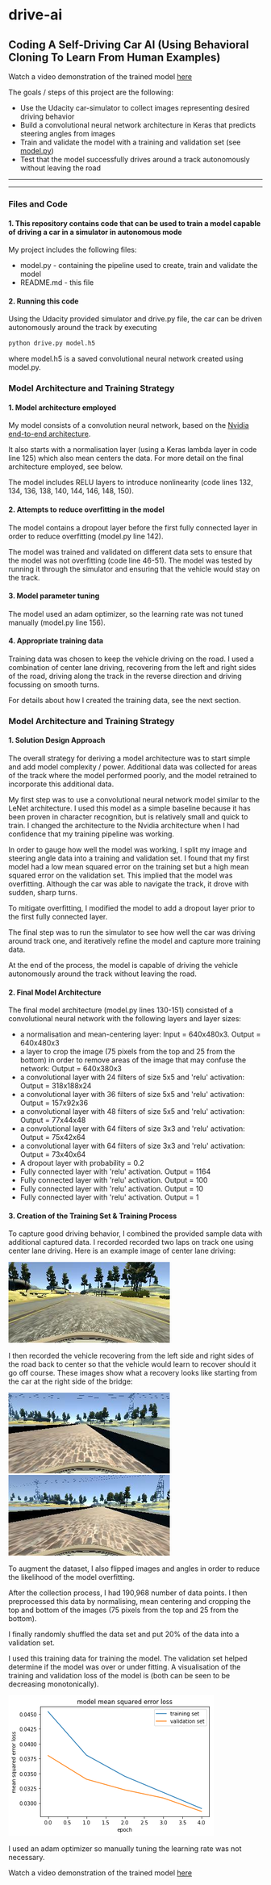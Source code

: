 # drive-ai
## Coding A Self-Driving Car AI (Using Behavioral Cloning To Learn From Human Examples)

Watch a video demonstration of the trained model [here](https://youtu.be/yjsqpEfjWIo)

The goals / steps of this project are the following:

* Use the Udacity car-simulator to collect images representing desired driving behavior
* Build a convolutional neural network architecture in Keras that predicts steering angles from images
* Train and validate the model with a training and validation set (see [model.py](./model.py))
* Test that the model successfully drives around a track autonomously without leaving the road

****

[//]: # (Image References)

[image1]: ./examples/01.jpg "Centre Driving"
[image2]: ./examples/02.jpg "Recovery - side"
[image3]: ./examples/03.jpg "Recovery - centre"
[image4]: ./examples/04.png "Training and Validation"

---
### Files and Code

#### 1. This repository contains code that can be used to train a model capable of driving a car in a simulator in autonomous mode

My project includes the following files:

* model.py - containing the pipeline used to create, train and validate the model
* README.md - this file

#### 2. Running this code
Using the Udacity provided simulator and drive.py file, the car can be driven autonomously around the track by executing 
```sh
python drive.py model.h5
```
where model.h5 is a saved convolutional neural network created using model.py.

### Model Architecture and Training Strategy

#### 1. Model architecture employed

My model consists of a convolution neural network, based on the [Nvidia end-to-end architecture](https://devblogs.nvidia.com/parallelforall/deep-learning-self-driving-cars/). 

It also starts with a normalisation layer (using a Keras lambda layer in code line 125) which also mean centers the data. For more detail on the final architecture employed, see below.

The model includes RELU layers to introduce nonlinearity (code lines 132, 134, 136, 138, 140, 144, 146, 148, 150).

#### 2. Attempts to reduce overfitting in the model

The model contains a dropout layer before the first fully connected layer in order to reduce overfitting (model.py line 142). 

The model was trained and validated on different data sets to ensure that the model was not overfitting (code line 46-51). The model was tested by running it through the simulator and ensuring that the vehicle would stay on the track.

#### 3. Model parameter tuning

The model used an adam optimizer, so the learning rate was not tuned manually (model.py line 156).

#### 4. Appropriate training data

Training data was chosen to keep the vehicle driving on the road. I used a combination of center lane driving, recovering from the left and right sides of the road, driving along the track in the reverse direction and driving focussing on smooth turns. 

For details about how I created the training data, see the next section. 

### Model Architecture and Training Strategy

#### 1. Solution Design Approach

The overall strategy for deriving a model architecture was to start simple and add model complexity / power. Additional data was collected for areas of the track where the model performed poorly, and the model retrained to incorporate this additional data.

My first step was to use a convolutional neural network model similar to the LeNet architecture. I used this model as a simple baseline because it has been proven in character recognition, but is relatively small and quick to train. I changed the architecture to the Nvidia architecture when I had confidence that my training pipeline was working.

In order to gauge how well the model was working, I split my image and steering angle data into a training and validation set. I found that my first model had a low mean squared error on the training set but a high mean squared error on the validation set. This implied that the model was overfitting. Although the car was able to navigate the track, it drove with sudden, sharp turns.

To mitigate overfitting, I modified the model to add a dropout layer prior to the first fully connected layer. 

The final step was to run the simulator to see how well the car was driving around track one, and iteratively refine the model and capture more training data.

At the end of the process, the model is capable of driving the vehicle autonomously around the track without leaving the road.

#### 2. Final Model Architecture

The final model architecture (model.py lines 130-151) consisted of a convolutional neural network with the following layers and layer sizes:

* a normalisation and mean-centering layer: Input = 640x480x3. Output = 640x480x3
* a layer to crop the image (75 pixels from the top and 25 from the bottom) in order to remove areas of the image that may confuse the network: Output = 640x380x3
* a convolutional layer with 24 filters of size 5x5 and 'relu' activation: Output = 318x188x24
* a convolutional layer with 36 filters of size 5x5 and 'relu' activation: Output = 157x92x36
* a convolutional layer with 48 filters of size 5x5 and 'relu' activation: Output = 77x44x48
* a convolutional layer with 64 filters of size 3x3 and 'relu' activation: Output = 75x42x64
* a convolutional layer with 64 filters of size 3x3 and 'relu' activation: Output = 73x40x64
* A dropout layer with probability = 0.2
* Fully connected layer with 'relu' activation. Output = 1164
* Fully connected layer with 'relu' activation. Output = 100
* Fully connected layer with 'relu' activation. Output = 10
* Fully connected layer with 'relu' activation. Output = 1

#### 3. Creation of the Training Set & Training Process

To capture good driving behavior, I combined the provided sample data with additional captured data. I recorded recorded two laps on track one using center lane driving. Here is an example image of center lane driving:

![alt text][image1]

I then recorded the vehicle recovering from the left side and right sides of the road back to center so that the vehicle would learn to recover should it go off course. These images show what a recovery looks like starting from the car at the right side of the bridge:

![alt text][image2]
![alt text][image3]

To augment the dataset, I also flipped images and angles in order to reduce the likelihood of the model overfitting. 

After the collection process, I had 190,968 number of data points. I then preprocessed this data by normalising, mean centering and cropping the top and bottom of the images (75 pixels from the top and 25 from the bottom).

I finally randomly shuffled the data set and put 20% of the data into a validation set. 

I used this training data for training the model. The validation set helped determine if the model was over or under fitting. A visualisation of the training and validation loss of the model is (both can be seen to be decreasing monotonically).

![alt text][image4]

I used an adam optimizer so manually tuning the learning rate was not necessary.

Watch a video demonstration of the trained model [here](https://youtu.be/yjsqpEfjWIo)

